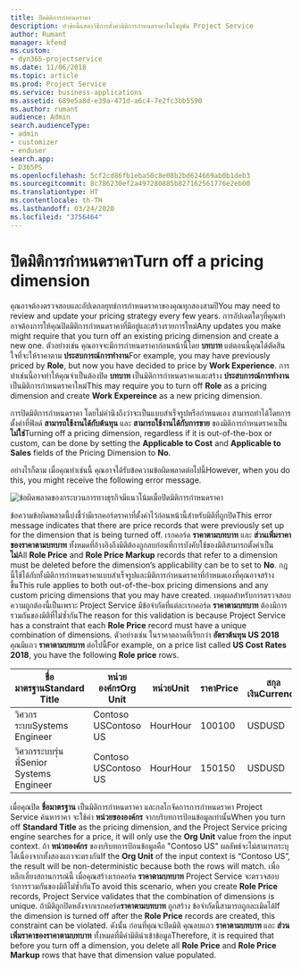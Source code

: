 ```yaml
---
title: ปิดมิติการกำหนดราคา
description: หัวข้อนี้แสดงวิธีการตั้งค่ามิติการกำหนดราคาในโซลูชัน Project Service
author: Rumant
manager: kfend
ms.custom:
- dyn365-projectservice
ms.date: 11/06/2018
ms.topic: article
ms.prod: Project Service
ms.service: business-applications
ms.assetid: 689e5a8d-e39a-471d-a6c4-7e2fc3bb5590
ms.author: rumant
audience: Admin
search.audienceType:
- admin
- customizer
- enduser
search.app:
- D365PS
ms.openlocfilehash: 5cf2cd86fb1eba50c8e08b2bd624669ab0b1deb3
ms.sourcegitcommit: 8c786230ef2a497280885b827162561776e2eb00
ms.translationtype: HT
ms.contentlocale: th-TH
ms.lasthandoff: 03/24/2020
ms.locfileid: "3756464"
---
```

# <a name="turn-off-a-pricing-dimension"></a><span data-ttu-id="70a0b-103">ปิดมิติการกำหนดราคา</span><span class="sxs-lookup"><span data-stu-id="70a0b-103">Turn off a pricing dimension</span></span>

<span data-ttu-id="70a0b-104">คุณอาจต้องตรวจสอบและอัปเดกลยุทธ์การกำหนดราคาของคุณทุกสองสามปี</span><span class="sxs-lookup"><span data-stu-id="70a0b-104">You may need to review and update your pricing strategy every few years.</span></span> <span data-ttu-id="70a0b-105">การอัปเดตใดๆที่คุณทำอาจต้องการให้คุณปิดมิติการกำหนดราคาที่มีอยู่และสร้างรายการใหม่</span><span class="sxs-lookup"><span data-stu-id="70a0b-105">Any updates you make might require that you turn off an existing pricing dimension and create a new one.</span></span> <span data-ttu-id="70a0b-106">ตัวอย่างเช่น คุณอาจจะมีการกำหนดราคาก่อนหน้านี้โดย **บทบาท** แต่ตอนนี้คุณได้ตัดสินใจที่จะให้ราคาตาม **ประสบการณ์การทำงาน**</span><span class="sxs-lookup"><span data-stu-id="70a0b-106">For example, you may have previously priced by **Role**, but now you have decided to price by **Work Experience**.</span></span> <span data-ttu-id="70a0b-107">การทำเช่นนี้อาจทำให้คุณจำเป็นต้องปิด **บทบาท** เป็นมิติการกำหนดราคาและสร้าง **ประสบการณ์การทำงาน** เป็นมิติการกำหนดราคาใหม่</span><span class="sxs-lookup"><span data-stu-id="70a0b-107">This may require you to turn off **Role** as a pricing dimension and create **Work Expereince** as a new pricing dimension.</span></span> 

<span data-ttu-id="70a0b-108">การปิดมิติการกำหนดราคา โดยไม่คำนึงถึงว่าจะเป็นแบบสำเร็จรูปหรือกำหนดเอง สามารถทำได้โดยการตั้งค่าที่ฟิลด์ **สามารถใช้งานได้กับต้นทุน** และ **สามารถใช้งานได้กับการขาย** ของมิติการกำหนดราคาเป็น **ไม่ใช่**</span><span class="sxs-lookup"><span data-stu-id="70a0b-108">Turning off a pricing dimension, regardless if it is out-of-the-box or custom, can be done by setting the **Applicable to Cost** and **Applicable to Sales** fields of the Pricing Dimension to **No**.</span></span>

<span data-ttu-id="70a0b-109">อย่างไรก็ตาม เมื่อคุณทำเช่นนี้ คุณอาจได้รับข้อความข้อผิดพลาดต่อไปนี้</span><span class="sxs-lookup"><span data-stu-id="70a0b-109">However, when you do this, you might receive the following error message.</span></span>

![ข้อผิดพลาดของกระบวนการทางธุรกิจมีแนวโน้มเมื่อปิดมิติการกำหนดราคา](media/Business-Process-Error.png)


<span data-ttu-id="70a0b-111">ข้อความข้อผิดพลาดนี้บ่งชี้ว่ามีเรกคอร์ดราคาที่ตั้งค่าไว้ก่อนหน้านี้สำหรับมิติที่ถูกปิด</span><span class="sxs-lookup"><span data-stu-id="70a0b-111">This error message indicates that there are price records that were previously set up for the dimension that is being turned off.</span></span> <span data-ttu-id="70a0b-112">เรกคอร์ด **ราคาตามบทบาท** และ **ส่วนเพิ่มราคาของราคาตามบทบาท** ทั้งหมดที่อ้างอิงถึงมิติต้องถูกลบก่อนที่การบังคับใช้ของมิติสามารถตั้งค่าเป็น **ไม่**</span><span class="sxs-lookup"><span data-stu-id="70a0b-112">All **Role Price** and **Role Price Markup** records that refer to a dimension must be deleted before the dimension’s applicability can be to set to **No**.</span></span> <span data-ttu-id="70a0b-113">กฎนี้ใช้ได้กับทั้งมิติการกำหนดราคาแบบสำเร็จรูปและมิติการกำหนดราคาที่กำหนดเองที่คุณอาจสร้างขึ้น</span><span class="sxs-lookup"><span data-stu-id="70a0b-113">This rule applies to both out-of-the-box pricing dimensions and any custom pricing dimensions that you may have created.</span></span> <span data-ttu-id="70a0b-114">เหตุผลสำหรับการตรวจสอบความถูกต้องนี้เป็นเพราะ Project Service มีข้อจำกัดที่แต่ละเรกคอร์ด **ราคาตามบทบาท** ต้องมีการรวมกันของมิติที่ไม่ซ้ำกัน</span><span class="sxs-lookup"><span data-stu-id="70a0b-114">The reason for this validation is because Project Service has a constraint that each **Role Price** record must have a unique combination of dimensions.</span></span> <span data-ttu-id="70a0b-115">ตัวอย่างเช่น ในราคาตลาดที่เรียกว่า **อัตราต้นทุน US 2018** คุณมีแถว **ราคาตามบทบาท** ต่อไปนี้</span><span class="sxs-lookup"><span data-stu-id="70a0b-115">For example, on a price list called **US Cost Rates 2018**, you have the following **Role price** rows.</span></span> 

| <span data-ttu-id="70a0b-116">ชื่อมาตรฐาน</span><span class="sxs-lookup"><span data-stu-id="70a0b-116">Standard Title</span></span>         | <span data-ttu-id="70a0b-117">หน่วยองค์กร</span><span class="sxs-lookup"><span data-stu-id="70a0b-117">Org Unit</span></span>    |<span data-ttu-id="70a0b-118">หน่วย</span><span class="sxs-lookup"><span data-stu-id="70a0b-118">Unit</span></span>   |<span data-ttu-id="70a0b-119">ราคา</span><span class="sxs-lookup"><span data-stu-id="70a0b-119">Price</span></span>  |<span data-ttu-id="70a0b-120">สกุลเงิน</span><span class="sxs-lookup"><span data-stu-id="70a0b-120">Currency</span></span>  |
| -----------------------|-------------|-------|-------|----------|
| <span data-ttu-id="70a0b-121">วิศวกรระบบ</span><span class="sxs-lookup"><span data-stu-id="70a0b-121">Systems Engineer</span></span>|<span data-ttu-id="70a0b-122">Contoso US</span><span class="sxs-lookup"><span data-stu-id="70a0b-122">Contoso US</span></span>|<span data-ttu-id="70a0b-123">Hour</span><span class="sxs-lookup"><span data-stu-id="70a0b-123">Hour</span></span>| <span data-ttu-id="70a0b-124">100</span><span class="sxs-lookup"><span data-stu-id="70a0b-124">100</span></span>|<span data-ttu-id="70a0b-125">USD</span><span class="sxs-lookup"><span data-stu-id="70a0b-125">USD</span></span>|
| <span data-ttu-id="70a0b-126">วิศวกรระบบรุ่นพี่</span><span class="sxs-lookup"><span data-stu-id="70a0b-126">Senior Systems Engineer</span></span>|<span data-ttu-id="70a0b-127">Contoso US</span><span class="sxs-lookup"><span data-stu-id="70a0b-127">Contoso US</span></span>|<span data-ttu-id="70a0b-128">Hour</span><span class="sxs-lookup"><span data-stu-id="70a0b-128">Hour</span></span>| <span data-ttu-id="70a0b-129">150</span><span class="sxs-lookup"><span data-stu-id="70a0b-129">150</span></span>| <span data-ttu-id="70a0b-130">USD</span><span class="sxs-lookup"><span data-stu-id="70a0b-130">USD</span></span>|


<span data-ttu-id="70a0b-131">เมื่อคุณปิด **ชื่อมาตรฐาน** เป็นมิติการกำหนดราคา และกลไกจัดการการกำหนดราคา Project Service ค้นหาราคา จะใช้ค่า **หน่วยขององค์กร** จากบริบทการป้อนข้อมูลเท่านั้น</span><span class="sxs-lookup"><span data-stu-id="70a0b-131">When you turn off **Standard Title** as the pricing dimension, and the Project Service pricing engine searches for a price, it will only use the **Org Unit** value from the input context.</span></span> <span data-ttu-id="70a0b-132">ถ้า **หน่วยองค์กร** ของบริบทการป้อนข้อมูลคือ "Contoso US" ผลลัพธ์จะไม่สามารถระบุได้เนื่องจากทั้งสองแถวจะตรงกัน</span><span class="sxs-lookup"><span data-stu-id="70a0b-132">If the **Org Unit** of the input context is “Contoso US”, the result will be non-deterministic because both the rows will match.</span></span> <span data-ttu-id="70a0b-133">เพื่อหลีกเลี่ยงสถานการณ์นี้ เมื่อคุณสร้างเรกคอร์ด **ราคาตามบทบาท** Project Service จะตรวจสอบว่าการรวมกันของมิติไม่ซ้ำกัน</span><span class="sxs-lookup"><span data-stu-id="70a0b-133">To avoid this scenario, when you create **Role Price** records, Project Service validates that the combination of dimensions is unique.</span></span> <span data-ttu-id="70a0b-134">ถ้ามิติถูกปิดหลังจากเรกคอร์ด**ราคาตามบทบาท** ถูกสร้าง ข้อจำกัดนี้สามารถถูกละเมิดได้</span><span class="sxs-lookup"><span data-stu-id="70a0b-134">If the dimension is turned off after the **Role Price** records are created, this constraint can be violated.</span></span> <span data-ttu-id="70a0b-135">ดังนั้น ก่อนที่คุณจะปิดมิติ คุณลบแถว **ราคาตามบทบาท** และ **ส่วนเพิ่มราคาของราคาตามบทบาท** ทั้งหมดที่มีค่ามิตินำเข้าข้อมูล</span><span class="sxs-lookup"><span data-stu-id="70a0b-135">Therefore, it is required that before you turn off a dimension, you delete all **Role Price** and **Role Price Markup** rows that have that dimension value populated.</span></span>

